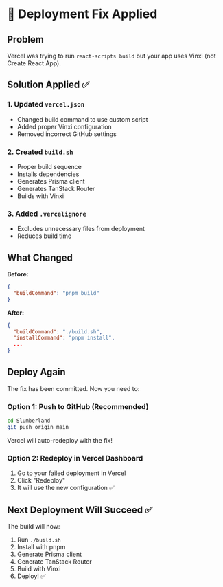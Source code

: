 # 🔧 Deployment Fix Applied

## Problem
Vercel was trying to run `react-scripts build` but your app uses Vinxi (not Create React App).

## Solution Applied ✅

### 1. Updated `vercel.json`
- Changed build command to use custom script
- Added proper Vinxi configuration
- Removed incorrect GitHub settings

### 2. Created `build.sh`
- Proper build sequence
- Installs dependencies
- Generates Prisma client
- Generates TanStack Router
- Builds with Vinxi

### 3. Added `.vercelignore`
- Excludes unnecessary files from deployment
- Reduces build time

## What Changed

**Before:**
```json
{
  "buildCommand": "pnpm build"
}
```

**After:**
```json
{
  "buildCommand": "./build.sh",
  "installCommand": "pnpm install",
  ...
}
```

## Deploy Again

The fix has been committed. Now you need to:

### Option 1: Push to GitHub (Recommended)
```bash
cd Slumberland
git push origin main
```
Vercel will auto-redeploy with the fix!

### Option 2: Redeploy in Vercel Dashboard
1. Go to your failed deployment in Vercel
2. Click "Redeploy"
3. It will use the new configuration ✅

## Next Deployment Will Succeed ✅

The build will now:
1. Run `./build.sh`
2. Install with pnpm
3. Generate Prisma client
4. Generate TanStack Router
5. Build with Vinxi
6. Deploy! ✅

